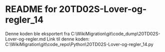 # README for 20TD02S-Lover-og-regler_14
Denne koden ble eksportert fra C:\WikiMigration\git\code_dump\20TD02S-Lover-og-regler.md
Link til denne koden: C:\WikiMigration\git\code_repo\Python\20TD02S-Lover-og-regler_14.py
